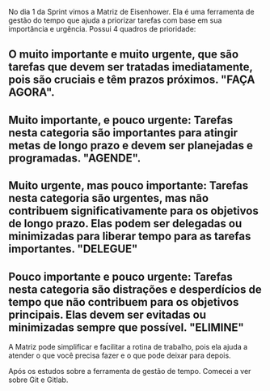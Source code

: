 No dia 1 da Sprint vimos a Matriz de Eisenhower. Ela é uma ferramenta de gestão do
 tempo que ajuda a priorizar tarefas com base em sua importância e urgência. Possui 4 quadros de
 prioridade:
## O muito importante e muito urgente, que são tarefas que devem ser tratadas imediatamente, pois são cruciais e têm prazos próximos. "FAÇA AGORA".
## Muito importante, e pouco urgente: Tarefas nesta categoria são importantes para atingir metas de longo prazo e devem ser planejadas e programadas. "AGENDE".
## Muito urgente, mas pouco importante: Tarefas nesta categoria são urgentes, mas não contribuem significativamente para os objetivos de longo prazo. Elas podem ser delegadas ou minimizadas para liberar tempo para as tarefas importantes. "DELEGUE"
## Pouco importante e pouco urgente: Tarefas nesta categoria são distrações e desperdícios de tempo que não contribuem para os objetivos principais. Elas devem ser evitadas ou minimizadas sempre que possível. "ELIMINE"
A Matriz pode simplificar e facilitar a rotina de trabalho, pois ela ajuda a atender o que você precisa fazer e o que pode deixar para depois.

Após os estudos sobre a ferramenta de gestão de tempo. Comecei a ver sobre Git e Gitlab.